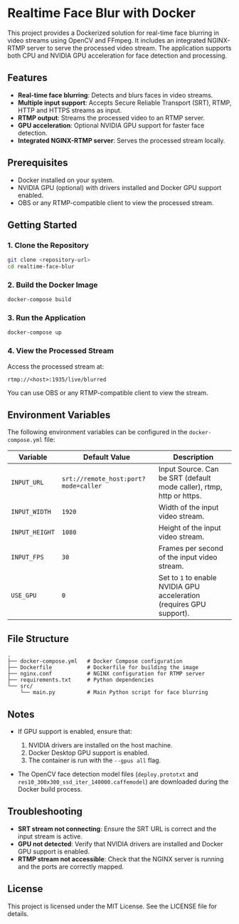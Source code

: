 # Realtime Face Blur with Docker

This project provides a Dockerized solution for real-time face blurring in video streams using OpenCV and FFmpeg. It includes an integrated NGINX-RTMP server to serve the processed video stream. The application supports both CPU and NVIDIA GPU acceleration for face detection and processing.

## Features

- **Real-time face blurring**: Detects and blurs faces in video streams.
- **Multiple input support**: Accepts Secure Reliable Transport (SRT), RTMP, HTTP and HTTPS streams as input.
- **RTMP output**: Streams the processed video to an RTMP server.
- **GPU acceleration**: Optional NVIDIA GPU support for faster face detection.
- **Integrated NGINX-RTMP server**: Serves the processed stream locally.

## Prerequisites

- Docker installed on your system.
- NVIDIA GPU (optional) with drivers installed and Docker GPU support enabled.
- OBS or any RTMP-compatible client to view the processed stream.

## Getting Started

### 1. Clone the Repository

```bash
git clone <repository-url>
cd realtime-face-blur
```

### 2. Build the Docker Image

```bash
docker-compose build
```

### 3. Run the Application

```bash
docker-compose up
```

### 4. View the Processed Stream

Access the processed stream at:

```
rtmp://<host>:1935/live/blurred
```

You can use OBS or any RTMP-compatible client to view the stream.

## Environment Variables

The following environment variables can be configured in the `docker-compose.yml` file:

| Variable       | Default Value         | Description                                                                 |
|----------------|-----------------------|-----------------------------------------------------------------------------|
| `INPUT_URL`      | `srt://remote_host:port?mode=caller` | Input Source. Can be SRT (default mode caller), rtmp, http or https.                                                      |
| `INPUT_WIDTH`  | `1920`               | Width of the input video stream.                                           |
| `INPUT_HEIGHT` | `1080`               | Height of the input video stream.                                          |
| `INPUT_FPS`    | `30`                 | Frames per second of the input video stream.                               |
| `USE_GPU`      | `0`                  | Set to `1` to enable NVIDIA GPU acceleration (requires GPU support).       |

## File Structure

```
.
├── docker-compose.yml   # Docker Compose configuration
├── Dockerfile           # Dockerfile for building the image
├── nginx.conf           # NGINX configuration for RTMP server
├── requirements.txt     # Python dependencies
└── src/
    └── main.py          # Main Python script for face blurring
```

## Notes

- If GPU support is enabled, ensure that:
  1. NVIDIA drivers are installed on the host machine.
  2. Docker Desktop GPU support is enabled.
  3. The container is run with the `--gpus all` flag.

- The OpenCV face detection model files (`deploy.prototxt` and `res10_300x300_ssd_iter_140000.caffemodel`) are downloaded during the Docker build process.

## Troubleshooting

- **SRT stream not connecting**: Ensure the SRT URL is correct and the input stream is active.
- **GPU not detected**: Verify that NVIDIA drivers are installed and Docker GPU support is enabled.
- **RTMP stream not accessible**: Check that the NGINX server is running and the ports are correctly mapped.

## License

This project is licensed under the MIT License. See the LICENSE file for details.
```